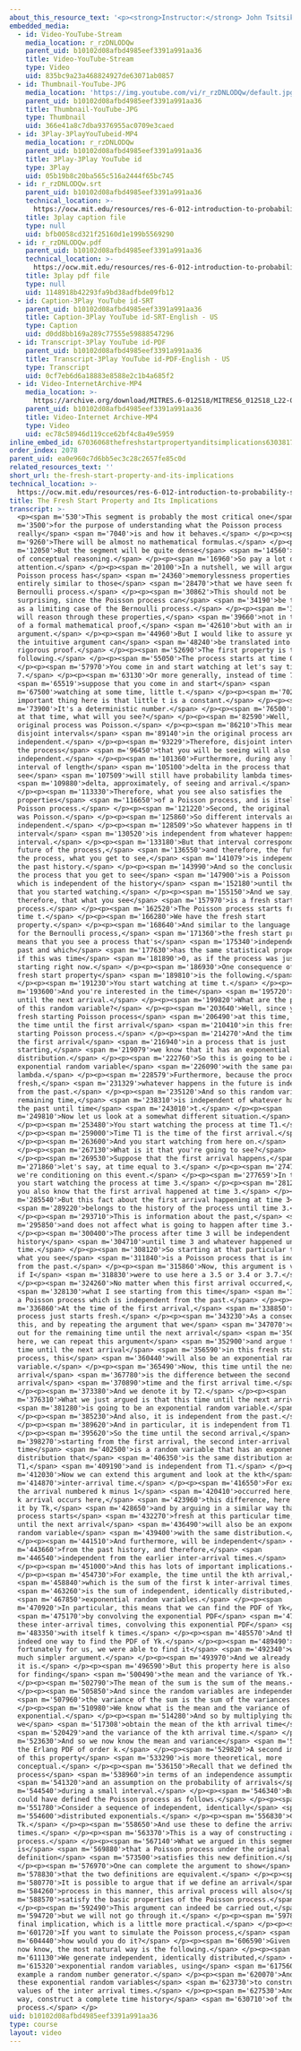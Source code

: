 ```yaml
---
about_this_resource_text: '<p><strong>Instructor:</strong> John Tsitsiklis</p>'
embedded_media:
  - id: Video-YouTube-Stream
    media_location: r_rzDNLODQw
    parent_uid: b10102d08afbd4985eef3391a991aa36
    title: Video-YouTube-Stream
    type: Video
    uid: 835bc9a23a468824927de63071ab0857
  - id: Thumbnail-YouTube-JPG
    media_location: 'https://img.youtube.com/vi/r_rzDNLODQw/default.jpg'
    parent_uid: b10102d08afbd4985eef3391a991aa36
    title: Thumbnail-YouTube-JPG
    type: Thumbnail
    uid: 366e41a8c7dba9376955ac0709e3caed
  - id: 3Play-3PlayYouTubeid-MP4
    media_location: r_rzDNLODQw
    parent_uid: b10102d08afbd4985eef3391a991aa36
    title: 3Play-3Play YouTube id
    type: 3Play
    uid: 05b19b8c20ba565c516a2444f65bc745
  - id: r_rzDNLODQw.srt
    parent_uid: b10102d08afbd4985eef3391a991aa36
    technical_location: >-
      https://ocw.mit.edu/resources/res-6-012-introduction-to-probability-spring-2018/part-iii-random-processes/the-fresh-start-property-and-its-implications/r_rzDNLODQw.srt
    title: 3play caption file
    type: null
    uid: bfb0058cd321f25160d1e199b5569290
  - id: r_rzDNLODQw.pdf
    parent_uid: b10102d08afbd4985eef3391a991aa36
    technical_location: >-
      https://ocw.mit.edu/resources/res-6-012-introduction-to-probability-spring-2018/part-iii-random-processes/the-fresh-start-property-and-its-implications/r_rzDNLODQw.pdf
    title: 3play pdf file
    type: null
    uid: 1148918b42293fa9bd38adfbde09fb12
  - id: Caption-3Play YouTube id-SRT
    parent_uid: b10102d08afbd4985eef3391a991aa36
    title: Caption-3Play YouTube id-SRT-English - US
    type: Caption
    uid: d0dd8bb169a289c77555e59888547296
  - id: Transcript-3Play YouTube id-PDF
    parent_uid: b10102d08afbd4985eef3391a991aa36
    title: Transcript-3Play YouTube id-PDF-English - US
    type: Transcript
    uid: 0cf7eb6d6a18883e8588e2c1b4a685f2
  - id: Video-InternetArchive-MP4
    media_location: >-
      https://archive.org/download/MITRES.6-012S18/MITRES6_012S18_L22-08_300k.mp4
    parent_uid: b10102d08afbd4985eef3391a991aa36
    title: Video-Internet Archive-MP4
    type: Video
    uid: ec78c58946d119cce62bf4c8a49e5959
inline_embed_id: 67036068thefreshstartpropertyanditsimplications63038173
order_index: 2078
parent_uid: ea0e960c7d6bb5ec3c28c2657fe85c0d
related_resources_text: ''
short_url: the-fresh-start-property-and-its-implications
technical_location: >-
  https://ocw.mit.edu/resources/res-6-012-introduction-to-probability-spring-2018/part-iii-random-processes/the-fresh-start-property-and-its-implications
title: The Fresh Start Property and Its Implications
transcript: >-
  <p><span m='530'>This segment is probably the most critical one</span> <span
  m='3500'>for the purpose of understanding what the Poisson process
  really</span> <span m='7040'>is and how it behaves.</span> </p><p><span
  m='9260'>There will be almost no mathematical formulas.</span> </p><p><span
  m='12050'>But the segment will be quite dense</span> <span m='14560'>in terms
  of conceptual reasoning.</span> </p><p><span m='16960'>So pay a lot of
  attention.</span> </p><p><span m='20100'>In a nutshell, we will argue that the
  Poisson process has</span> <span m='24360'>memorylessness properties that are
  entirely similar to those</span> <span m='28470'>that we have seen for the
  Bernoulli process.</span> </p><p><span m='30862'>This should not be
  surprising, since the Poisson process can</span> <span m='34190'>be thought of
  as a limiting case of the Bernoulli process.</span> </p><p><span m='37710'>We
  will reason through these properties,</span> <span m='39660'>not in the style
  of a formal mathematical proof,</span> <span m='42610'>but with an intuitive
  argument.</span> </p><p><span m='44960'>But I would like to assure you that
  the intuitive argument can</span> <span m='48240'>be translated into a
  rigorous proof.</span> </p><p><span m='52690'>The first property is the
  following.</span> </p><p><span m='55050'>The process starts at time 0.</span>
  </p><p><span m='57970'>You come in and start watching at let's say time
  7.</span> </p><p><span m='63130'>Or more generally, instead of time 7,</span>
  <span m='65519'>suppose that you come in and start</span> <span
  m='67500'>watching at some time, little t.</span> </p><p><span m='70250'>The
  important thing here is that little t is a constant.</span> </p><p><span
  m='73900'>It's a deterministic number.</span> </p><p><span m='76500'>Starting
  at that time, what will you see?</span> </p><p><span m='82590'>Well, the
  original process was Poisson.</span> </p><p><span m='86210'>This means that
  disjoint intervals</span> <span m='89140'>in the original process are
  independent.</span> </p><p><span m='93229'>Therefore, disjoint intervals in
  the process</span> <span m='96450'>that you will be seeing will also be
  independent.</span> </p><p><span m='101360'>Furthermore, during any little
  interval of length</span> <span m='105100'>delta in the process that you
  see</span> <span m='107509'>will still have probability lambda times</span>
  <span m='109880'>delta, approximately, of seeing and arrival.</span>
  </p><p><span m='113330'>Therefore, what you see also satisfies the
  properties</span> <span m='116650'>of a Poisson process, and is itself a
  Poisson process.</span> </p><p><span m='121220'>Second, the original process
  was Poisson.</span> </p><p><span m='125860'>So different intervals are
  independent.</span> </p><p><span m='128509'>So whatever happens in this
  interval</span> <span m='130520'>is independent from whatever happens in that
  interval.</span> </p><p><span m='133180'>But that interval corresponds to the
  future of the process,</span> <span m='136550'>and therefore, the future of
  the process, what you get to see,</span> <span m='141079'>is independent from
  the past history.</span> </p><p><span m='143990'>And so the conclusion is that
  the process that you get to see</span> <span m='147900'>is a Poisson process,
  which is independent of the history</span> <span m='152180'>until the time
  that you started watching.</span> </p><p><span m='155150'>And we say,
  therefore, that what you see</span> <span m='157970'>is a fresh starting
  process.</span> </p><p><span m='162520'>The Poisson process starts fresh at
  time t.</span> </p><p><span m='166280'>We have the fresh start
  property.</span> </p><p><span m='168640'>And similar to the language we use
  for the Bernoulli process,</span> <span m='171360'>the fresh start property
  means that you see a process that's</span> <span m='175340'>independent of the
  past and which</span> <span m='177630'>has the same statistical properties as
  if this was time</span> <span m='181890'>0, as if the process was just
  starting right now.</span> </p><p><span m='186930'>One consequence of this
  fresh start property</span> <span m='189810'>is the following.</span>
  </p><p><span m='191230'>You start watching at time t.</span> </p><p><span
  m='193600'>And you're interested in the time</span> <span m='195720'>it takes
  until the next arrival.</span> </p><p><span m='199820'>What are the properties
  of this random variable?</span> </p><p><span m='203640'>Well, since you have a
  fresh starting Poisson process</span> <span m='206490'>at this time, this is
  the time until the first arrival</span> <span m='210410'>in this fresh
  starting Poisson process.</span> </p><p><span m='214270'>And the time until
  the first arrival</span> <span m='216940'>in a process that is just
  starting,</span> <span m='219079'>we know that it has an exponential
  distribution.</span> </p><p><span m='222760'>So this is going to be an
  exponential random variable</span> <span m='226090'>with the same parameter,
  lambda.</span> </p><p><span m='228579'>Furthermore, because the process starts
  fresh,</span> <span m='231329'>whatever happens in the future is independent
  from the past.</span> </p><p><span m='235120'>And so this random variable, the
  remaining time,</span> <span m='238310'>is independent of whatever happened in
  the past until time</span> <span m='243010'>t.</span> </p><p><span
  m='249810'>Now let us look at a somewhat different situation.</span>
  </p><p><span m='253480'>You start watching the process at time T1.</span>
  </p><p><span m='259000'>Time T1 is the time of the first arrival.</span>
  </p><p><span m='263600'>And you start watching from here on.</span>
  </p><p><span m='267130'>What is it that you're going to see?</span>
  </p><p><span m='269530'>Suppose that the first arrival happens,</span> <span
  m='271860'>let's say, at time equal to 3.</span> </p><p><span m='274760'>So
  we're conditioning on this event.</span> </p><p><span m='277659'>In that case,
  you start watching the process at time 3.</span> </p><p><span m='281290'>And
  you also know that the first arrival happened at time 3.</span> </p><p><span
  m='285540'>But this fact about the first arrival happening at time 3</span>
  <span m='289220'>belongs to the history of the process until time 3.</span>
  </p><p><span m='293710'>This is information about the past,</span> <span
  m='295850'>and does not affect what is going to happen after time 3.</span>
  </p><p><span m='300400'>The process after time 3 will be independent from the
  history</span> <span m='304710'>until time 3 and whatever happened until that
  time.</span> </p><p><span m='308120'>So starting at that particular time 3,
  what you see</span> <span m='311840'>is a Poisson process that is independent
  from the past.</span> </p><p><span m='315860'>Now, this argument is valid even
  if I</span> <span m='318830'>were to use here a 3.5 or 3.4 or 3.7.</span>
  </p><p><span m='324260'>No matter when this first arrival occurred,</span>
  <span m='328130'>what I see starting from this time</span> <span m='330820'>is
  a Poisson process which is independent from the past.</span> </p><p><span
  m='336860'>At the time of the first arrival,</span> <span m='338850'>the
  process just starts fresh.</span> </p><p><span m='343230'>As a consequence of
  this, and by repeating the argument that we</span> <span m='347070'>carried
  out for the remaining time until the next arrival</span> <span m='350260'>up
  here, we can repeat this argument</span> <span m='352900'>and argue that the
  time until the next arrival</span> <span m='356590'>in this fresh starting
  process, this</span> <span m='360440'>will also be an exponential random
  variable.</span> </p><p><span m='365490'>Now, this time until the next
  arrival</span> <span m='367780'>is the difference between the second
  arrival</span> <span m='370890'>time and the first arrival time.</span>
  </p><p><span m='373380'>And we denote it by T2.</span> </p><p><span
  m='376310'>What we just argued is that this time until the next arrival</span>
  <span m='381280'>is going to be an exponential random variable.</span>
  </p><p><span m='385230'>And also, it is independent from the past.</span>
  </p><p><span m='389620'>And in particular, it is independent from T1.</span>
  </p><p><span m='395620'>So the time until the second arrival,</span> <span
  m='398270'>starting from the first arrival, the second inter-arrival
  time</span> <span m='402500'>is a random variable that has an exponential
  distribution that</span> <span m='406350'>is the same distribution as that of
  T1,</span> <span m='409190'>and is independent from T1.</span> </p><p><span
  m='412030'>Now we can extend this argument and look at the kth</span> <span
  m='414870'>inter-arrival time.</span> </p><p><span m='416550'>For example, if
  the arrival numbered k minus 1</span> <span m='420410'>occurred here, and the
  k arrival occurs here,</span> <span m='423960'>this difference, here we denote
  it by Tk,</span> <span m='428650'>and by arguing in a similar way that the
  process starts</span> <span m='432270'>fresh at this particular time, the time
  until the next arrival</span> <span m='436490'>will also be an exponential
  random variable</span> <span m='439400'>with the same distribution.</span>
  </p><p><span m='441510'>And furthermore, will be independent</span> <span
  m='443660'>from the past history, and therefore,</span> <span
  m='446540'>independent from the earlier inter-arrival times.</span>
  </p><p><span m='451000'>And this has lots of important implications.</span>
  </p><p><span m='454730'>For example, the time until the kth arrival,</span>
  <span m='458840'>which is the sum of the first k inter-arrival times,</span>
  <span m='463260'>is the sum of independent, identically distributed,</span>
  <span m='467850'>exponential random variables.</span> </p><p><span
  m='470920'>In particular, this means that we can find the PDF of Yk</span>
  <span m='475170'>by convolving the exponential PDF</span> <span m='478370'>of
  these inter-arrival times, convolving this exponential PDF</span> <span
  m='483350'>with itself k times.</span> </p><p><span m='485570'>And this is
  indeed one way to find the PDF of Yk.</span> </p><p><span m='489490'>But
  fortunately for us, we were able to find it</span> <span m='492340'>with a
  much simpler argument.</span> </p><p><span m='493970'>And we already know what
  it is.</span> </p><p><span m='496590'>But this property here is also useful
  for finding</span> <span m='500490'>the mean and the variance of Yk.</span>
  </p><p><span m='502790'>The mean of the sum is the sum of the means.</span>
  </p><p><span m='505850'>And since the random variables are independent,</span>
  <span m='507960'>the variance of the sum is the sum of the variances.</span>
  </p><p><span m='510980'>We know what is the mean and the variance of an
  exponential.</span> </p><p><span m='514280'>And so by multiplying that by k,
  we</span> <span m='517308'>obtain the mean of the kth arrival time</span>
  <span m='520429'>and the variance of the kth arrival time.</span> </p><p><span
  m='523630'>And so we now know the mean and variance</span> <span m='525720'>of
  the Erlang PDF of order k.</span> </p><p><span m='529820'>A second implication
  of this property</span> <span m='533290'>is more theoretical, more
  conceptual.</span> </p><p><span m='536150'>Recall that we defined the Poisson
  process</span> <span m='538960'>in terms of an independence assumption</span>
  <span m='541320'>and an assumption on the probability of arrivals</span> <span
  m='544540'>during a small interval.</span> </p><p><span m='546340'>But we
  could have defined the Poisson process as follows.</span> </p><p><span
  m='551780'>Consider a sequence of independent, identically</span> <span
  m='554600'>distributed exponentials.</span> </p><p><span m='556830'>Call them
  Tk.</span> </p><p><span m='558650'>And use these to define the arrival
  times.</span> </p><p><span m='563370'>This is a way of constructing a
  process.</span> </p><p><span m='567140'>What we argued in this segment
  is</span> <span m='569880'>that a Poisson process under the original
  definition</span> <span m='573500'>satisfies this new definition.</span>
  </p><p><span m='576970'>One can complete the argument to show</span> <span
  m='578830'>that the two definitions are equivalent.</span> </p><p><span
  m='580770'>It is possible to argue that if we define an arrival</span> <span
  m='584260'>process in this manner, this arrival process will also</span> <span
  m='588570'>satisfy the basic properties of the Poisson process.</span>
  </p><p><span m='592490'>This argument can indeed be carried out,</span> <span
  m='594720'>but we will not go through it.</span> </p><p><span m='597810'>A
  final implication, which is a little more practical.</span> </p><p><span
  m='601720'>If you want to simulate the Poisson process,</span> <span
  m='604440'>how would you do it?</span> </p><p><span m='606590'>Given what we
  now know, the most natural way is the following.</span> </p><p><span
  m='611130'>We generate independent, identically distributed,</span> <span
  m='615320'>exponential random variables, using</span> <span m='617560'>for
  example a random number generator.</span> </p><p><span m='620070'>And then use
  these exponential random variables</span> <span m='623730'>to construct the
  values of the inter arrival times.</span> </p><p><span m='627530'>And this
  way, construct a complete time history</span> <span m='630710'>of the Poisson
  process.</span> </p>
uid: b10102d08afbd4985eef3391a991aa36
type: course
layout: video
---
```

